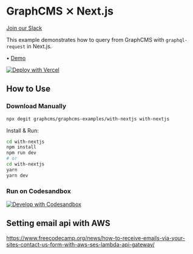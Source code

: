 # GraphCMS ⨯ Next.js

[Join our Slack](https://slack.graphcms.com)

This example demonstrates how to query from GraphCMS with `graphql-request` in Next.js.

• [Demo](https://graphcms-with-nextjs.now.sh)

[![Deploy with Vercel](https://vercel.com/button)](https://vercel.com/import/project?template=https://github.com/GraphCMS/graphcms-examples/tree/master/with-nextjs)

## How to Use

### Download Manually

```bash
npx degit graphcms/graphcms-examples/with-nextjs with-nextjs
```

Install & Run:

```bash
cd with-nextjs
npm install
npm run dev
# or
cd with-nextjs
yarn
yarn dev
```

### Run on Codesandbox

[![Develop with Codesandbox](https://codesandbox.io/static/img/play-codesandbox.svg)](https://codesandbox.io/s/github/GraphCMS/graphcms-examples/tree/master/with-nextjs)


## Setting email api with AWS

https://www.freecodecamp.org/news/how-to-receive-emails-via-your-sites-contact-us-form-with-aws-ses-lambda-api-gateway/